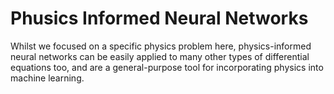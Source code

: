 # Phusics Informed  Neural Networks
Whilst we focused on a specific physics problem here, physics-informed neural networks can be easily applied to many other types of differential equations too, and are a general-purpose tool for incorporating physics into machine learning.


